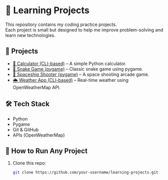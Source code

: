 # 📘 Learning Projects

This repository contains my coding practice projects.  
Each project is small but designed to help me improve problem-solving and learn new technologies.

## 📂 Projects
- [🧮 Calculator (CLI-based)](./Calculator) – A simple Python calculator.
- [🐍 Snake Game (pygame)](./SnakeGame) – Classic snake game using pygame.
- [🚀 Spaceship Shooter (pygame)](./SpaceshipShooter) – A space shooting arcade game.
- [🌦️ Weather App (CLI-based)](./WeatherApp) – Real-time weather using OpenWeatherMap API.

## 🛠️ Tech Stack
- Python
- Pygame
- Git & GitHub
- APIs (OpenWeatherMap)

## 🚀 How to Run Any Project
1. Clone this repo:
   ```bash
   git clone https://github.com/your-username/learning-projects.git
